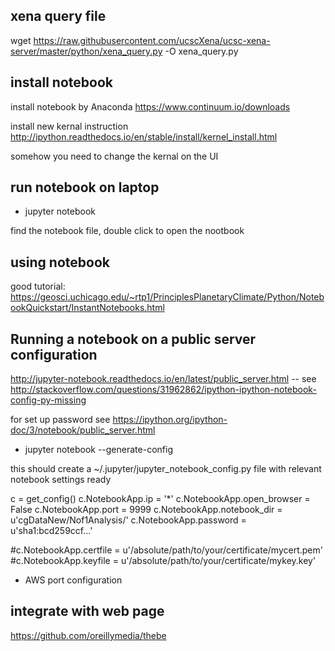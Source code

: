 ## xena query file
wget https://raw.githubusercontent.com/ucscXena/ucsc-xena-server/master/python/xena_query.py -O xena_query.py

## install notebook
install notebook by Anaconda
https://www.continuum.io/downloads

install new kernal instruction
http://ipython.readthedocs.io/en/stable/install/kernel_install.html

somehow you need to change the kernal  on the UI

## run notebook on laptop

* jupyter notebook

find the notebook file, double click to open the nootbook

## using notebook

good tutorial:
https://geosci.uchicago.edu/~rtp1/PrinciplesPlanetaryClimate/Python/NotebookQuickstart/InstantNotebooks.html


## Running a notebook on a public server configuration


http://jupyter-notebook.readthedocs.io/en/latest/public_server.html
-- see http://stackoverflow.com/questions/31962862/ipython-ipython-notebook-config-py-missing

for set up password
see https://ipython.org/ipython-doc/3/notebook/public_server.html

* jupyter notebook --generate-config

this should create a ~/.jupyter/jupyter_notebook_config.py file with relevant notebook settings ready

c = get_config()
c.NotebookApp.ip = '*'
c.NotebookApp.open_browser = False
c.NotebookApp.port = 9999
c.NotebookApp.notebook_dir = u'cgDataNew/Nof1Analysis/'
c.NotebookApp.password = u'sha1:bcd259ccf...<your hashed password here>'

#c.NotebookApp.certfile = u'/absolute/path/to/your/certificate/mycert.pem'
#c.NotebookApp.keyfile = u'/absolute/path/to/your/certificate/mykey.key'





* AWS port configuration

## integrate with web page

https://github.com/oreillymedia/thebe
